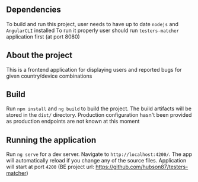 ## Dependencies
To build and run this project, user needs to have up to date `nodejs` and `AngularCLI` installed
To run it properly user should run `testers-matcher` application first (at port 8080)

## About the project
This is a frontend application for displaying users and reported bugs for given country/device combinations

## Build
Run `npm install` and `ng build` to build the project. The build artifacts will be stored in the `dist/` directory.
Production configuration hasn't been provided as production endpoints are not known at this moment

## Running the application
Run `ng serve` for a dev server. Navigate to `http://localhost:4200/`. The app will automatically reload if you change any of the source files.
Application will start at port `4200` (BE project url: https://github.com/hubson87/testers-matcher)
